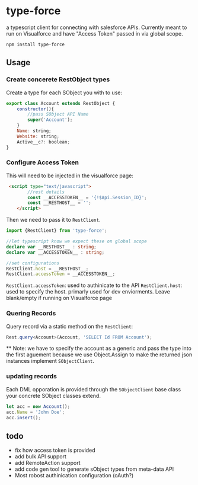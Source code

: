 # type-force

a typescript client for connecting with salesforce APIs.  Currently meant to run on Visualforce and have "Access Token" passed in via global scope.

`npm install type-force`

## Usage

### Create concerete RestObject types

Create a type for each SObject you with to use:

```javascript
export class Account extends RestObject {
    constructor(){
        //pass SObject API Name
        super('Account');
    }
    Name: string;
    Website: string;
    Active__c?: boolean;
}
```

### Configure Access Token

This will need to be injected in the visualforce page:

```html
 <script type="text/javascript">
        //rest details
        const __ACCESSTOKEN__ = '{!$Api.Session_ID}';
        const __RESTHOST__ = '';
    </script>
```

Then we need to pass it to `RestClient`.

```typescript
import {RestClient} from 'type-force';

//let typescript know we expect these on global scope
declare var __RESTHOST__ : string;
declare var __ACCESSTOKEN__ : string;

//set configurations
RestClient.host = __RESTHOST__;
RestClient.accessToken = __ACCESSTOKEN__;
```

`RestClient.accessToken`: used to authinicate to the API
`RestClient.host`: used to specify the host.  primarly used for dev enviorments. Leave blank/empty if running on Visualforce page

### Quering Records

Query record via a static method on the `RestClient`:

```typescript
Rest.query<Account>(Account, 'SELECT Id FROM Account');
```

** Note: we have to specify the account as a generic and pass the type into the first aguement because we use Object.Assign to make the returned json instances implement `SObjectClient`.

### updating records

Each DML opporation is provided through the `SObjectClient` base class your concrete SObject classes extend.

```typescript
let acc = new Account();
acc.Name = 'John Doe';
acc.insert();
```

## todo

- fix how access token is provided
- add bulk API support
- add RemoteAction support
- add code gen tool to generate sObject types from meta-data API
- Most robost authinication configuration (oAuth?)